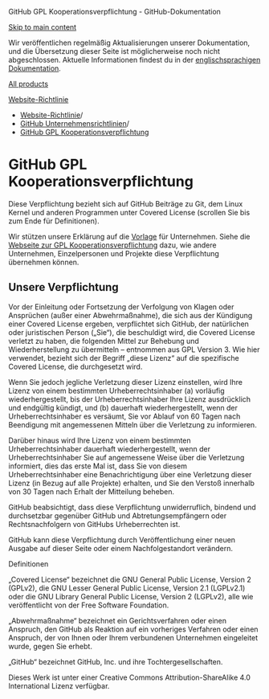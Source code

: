 GitHub GPL Kooperationsverpflichtung - GitHub-Dokumentation

[Skip to main content](#main-content)

Wir veröffentlichen regelmäßig Aktualisierungen unserer Dokumentation, und die Übersetzung dieser Seite ist möglicherweise noch nicht abgeschlossen. Aktuelle Informationen findest du in der [englischsprachigen Dokumentation](/en).

[All products](/de)

[Website-Richtlinie](/de/site-policy)

* [Website-Richtlinie](/de/site-policy)/
* [GitHub Unternehmensrichtlinien](/de/site-policy/github-company-policies)/
* [GitHub GPL Kooperationsverpflichtung](/de/site-policy/github-company-policies/github-gpl-cooperation-commitment)

GitHub GPL Kooperationsverpflichtung
==========

Diese Verpflichtung bezieht sich auf GitHub Beiträge zu Git, dem Linux Kernel und anderen Programmen unter Covered License (scrollen Sie bis zum Ende für Definitionen).

Wir stützen unsere Erklärung auf die [Vorlage](https://github.com/gplcc/gplcc/blob/master/Company/GPL%20Cooperation%20Commitment-Company-Template.md) für Unternehmen. Siehe die [Webseite zur GPL Kooperationsverpflichtung](https://gplcc.github.io/gplcc/) dazu, wie andere Unternehmen, Einzelpersonen und Projekte diese Verpflichtung übernehmen können.

[](#our-commitment)Unsere Verpflichtung
----------

Vor der Einleitung oder Fortsetzung der Verfolgung von Klagen oder Ansprüchen (außer einer Abwehrmaßnahme), die sich aus der Kündigung einer Covered License ergeben, verpflichtet sich GitHub, der natürlichen oder juristischen Person („Sie“), die beschuldigt wird, die Covered License verletzt zu haben, die folgenden Mittel zur Behebung und Wiederherstellung zu übermitteln – entnommen aus GPL Version 3. Wie hier verwendet, bezieht sich der Begriff „diese Lizenz“ auf die spezifische Covered License, die durchgesetzt wird.

Wenn Sie jedoch jegliche Verletzung dieser Lizenz einstellen, wird Ihre Lizenz von einem bestimmten Urheberrechtsinhaber (a) vorläufig wiederhergestellt, bis der Urheberrechtsinhaber Ihre Lizenz ausdrücklich und endgültig kündigt, und (b) dauerhaft wiederhergestellt, wenn der Urheberrechtsinhaber es versäumt, Sie vor Ablauf von 60 Tagen nach Beendigung mit angemessenen Mitteln über die Verletzung zu informieren.

Darüber hinaus wird Ihre Lizenz von einem bestimmten Urheberrechtsinhaber dauerhaft wiederhergestellt, wenn der Urheberrechtsinhaber Sie auf angemessene Weise über die Verletzung informiert, dies das erste Mal ist, dass Sie von diesem Urheberrechtsinhaber eine Benachrichtigung über eine Verletzung dieser Lizenz (in Bezug auf alle Projekte) erhalten, und Sie den Verstoß innerhalb von 30 Tagen nach Erhalt der Mitteilung beheben.

GitHub beabsichtigt, dass diese Verpflichtung unwiderruflich, bindend und durchsetzbar gegenüber GitHub und Abtretungsempfängern oder Rechtsnachfolgern von GitHubs Urheberrechten ist.

GitHub kann diese Verpflichtung durch Veröffentlichung einer neuen Ausgabe auf dieser Seite oder einem Nachfolgestandort verändern.

Definitionen

„Covered License“ bezeichnet die GNU General Public License, Version 2 (GPLv2), die GNU Lesser General Public License, Version 2.1 (LGPLv2.1) oder die GNU Library General Public License, Version 2 (LGPLv2), alle wie veröffentlicht von der Free Software Foundation.

„Abwehrmaßnahme“ bezeichnet ein Gerichtsverfahren oder einen Anspruch, den GitHub als Reaktion auf ein vorheriges Verfahren oder einen Anspruch, der von Ihnen oder Ihrem verbundenen Unternehmen eingeleitet wurde, gegen Sie erhebt.

„GitHub“ bezeichnet GitHub, Inc. und ihre Tochtergesellschaften.

Dieses Werk ist unter einer Creative Commons Attribution-ShareAlike 4.0 International Lizenz verfügbar.
